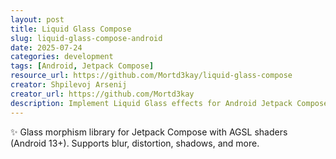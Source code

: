 ```yaml
---
layout: post
title: Liquid Glass Compose
slug: liquid-glass-compose-android
date: 2025-07-24
categories: development
tags: [Android, Jetpack Compose]
resource_url: https://github.com/Mortd3kay/liquid-glass-compose
creator: Shpilevoj Arsenij
creator_url: https://github.com/Mortd3kay
description: Implement Liquid Glass effects for Android Jetpack Compose.
---
```


✨ Glass morphism library for Jetpack Compose with AGSL shaders (Android 13+). Supports blur, distortion, shadows, and more.